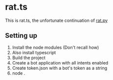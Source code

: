 # rat.ts

This is rat.ts, the unfortunate continuation of [rat.py](https://github.com/ernieIzde8ski/ratbot)

## Setting up

1. Install the node modules (Don't recall how)
2. Also install typescript
3. Build the project
4. Create a bot application with all intents enabled
5. Create token.json with a bot's token as a string
6. node .
